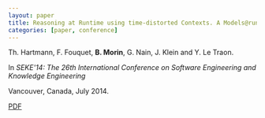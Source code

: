 ```yaml
---
layout: paper
title: Reasoning at Runtime using time-distorted Contexts. A Models@run.time based Approach
categories: [paper, conference]
---
```

Th. Hartmann, F. Fouquet, **B. Morin**, G. Nain, J. Klein and Y. Le Traon.

In _SEKE'14: The 26th International Conference on Software Engineering and Knowledge Engineering_

Vancouver, Canada, July 2014.

[PDF](https://docs.google.com/file/d/0B8COpPaPIDHYTTVkNEp1bjFWMm8/edit)
